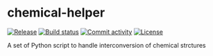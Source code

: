 # chemical-helper

[![Release](https://img.shields.io/github/v/release/commons-research/chemical-helper)](https://img.shields.io/github/v/release/commons-research/chemical-helper)
[![Build status](https://img.shields.io/github/actions/workflow/status/commons-research/chemical-helper/main.yml?branch=main)](https://github.com/commons-research/chemical-helper/actions/workflows/main.yml?query=branch%3Amain)
[![Commit activity](https://img.shields.io/github/commit-activity/m/commons-research/chemical-helper)](https://img.shields.io/github/commit-activity/m/commons-research/chemical-helper)
[![License](https://img.shields.io/github/license/commons-research/chemical-helper)](https://img.shields.io/github/license/commons-research/chemical-helper)

A set of Python script to handle interconversion of chemical strctures
